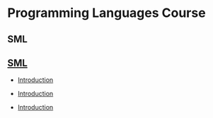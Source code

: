 # Programming Languages Course

## SML
## [SML](./Material/Tutorials/sml/)

* [Introduction](./Material/Tutorials/sml/introduction.md)
 
* [Introduction](Material/Tutorials/sml/introduction.md)
* [Introduction](Material/Tutorials/sml/introduction.md)

